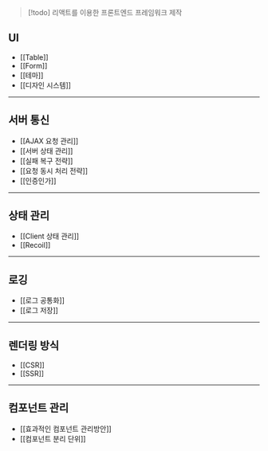 > [!todo]
> 리액트를 이용한 프론트엔드 프레임워크 제작

## UI
- [[Table]]
- [[Form]]
- [[테마]]
- [[디자인 시스템]]
---
## 서버 통신
- [[AJAX 요청 관리]]
- [[서버 상태 관리]]
- [[실패 복구 전략]]
- [[요청 동시 처리 전략]]
- [[인증인가]]
---
## 상태 관리
- [[Client 상태 관리]]
- [[Recoil]]
---
## 로깅
- [[로그 공통화]]
- [[로그 저장]]
---
## 렌더링 방식
- [[CSR]]
- [[SSR]]
---
## 컴포넌트 관리
- [[효과적인 컴포넌트 관리방안]]
- [[컴포넌트 분리 단위]]